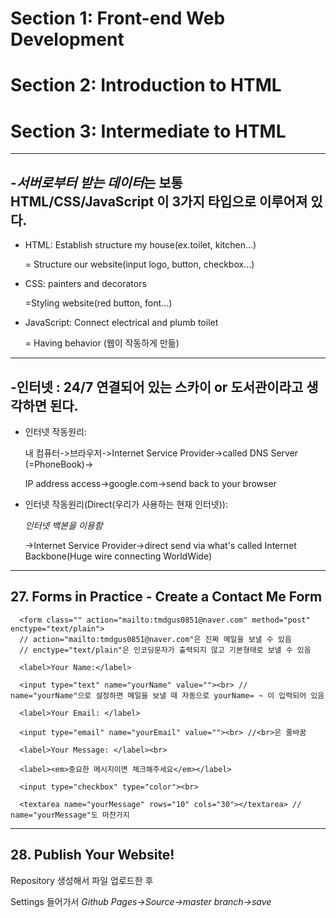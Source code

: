 Section 1: Front-end Web Development   
====
Section 2: Introduction to HTML  
==== 
Section 3: Intermediate to HTML    
====
* * *
-*서버로부터 받는 데이터*는 보통 **HTML/CSS/JavaScript** 이 3가지 타입으로 이루어져 있다.   
---


- HTML: Establish structure my house(ex.toilet, kitchen...)

   = Structure our website(input logo, button, checkbox...)

- CSS: painters and decorators

   =Styling website(red button, font...)

* JavaScript: Connect electrical and plumb toilet

   = Having behavior (웹이 작동하게 만듦)

* * *
-**인터넷** : 24/7 연결되어 있는 스카이 or 도서관이라고 생각하면 된다.
---



+ 인터넷 작동원리:

   내 컴퓨터->브라우저->Internet Service Provider->called DNS Server (=PhoneBook)->

   IP address access->google.com->send back to your browser
   
   

- 인터넷 작동원리(Direct(우리가 사용하는 현재 인터넷)):

   *인터넷 백본을 이용함*

   ->Internet Service Provider->direct send via what's called Internet Backbone(Huge wire connecting WorldWide)


* * *

## 27. Forms in Practice - Create a Contact Me Form



      <form class="" action="mailto:tmdgus0851@naver.com" method="post" enctype="text/plain"> 
      // action="mailto:tmdgus0851@naver.com"은 진짜 메일을 보낼 수 있음 
      // enctype="text/plain"은 인코딩문자가 출력되지 않고 기본형태로 보낼 수 있음

      <label>Your Name:</label>

      <input type="text" name="yourName" value=""><br> // name="yourName"으로 설정하면 메일을 보낼 때 자동으로 yourName= ~ 이 입력되어 있음

      <label>Your Email: </label>

      <input type="email" name="yourEmail" value=""><br> //<br>은 줄바꿈

      <label>Your Message: </label><br>

      <label><em>중요한 메시지이면 체크해주세요</em></label>

      <input type="checkbox" type="color"><br>

      <textarea name="yourMessage" rows="10" cols="30"></textarea> // name="yourMessage"도 마찬가지

---
## 28. Publish Your Website!

Repository 생성해서 파일 업로드한 후

Settings 들어가서 *Github Pages->Source->master branch->save*
